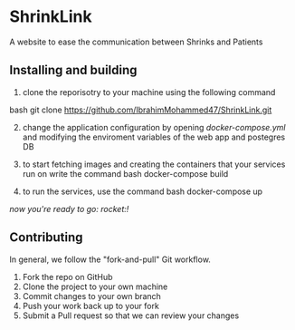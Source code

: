 # ShrinkLink
A website to ease the communication between Shrinks and Patients

## Installing and building

1. clone the reporisotry to your machine using the following command

bash
git clone https://github.com/IbrahimMohammed47/ShrinkLink.git

2. change the application configuration by opening *docker-compose.yml* and modifying the enviroment variables of the web app and postegres DB

3. to start fetching images and creating the containers that your services run on 
write the command 
bash
docker-compose build

4. to run the services, use the command
bash
docker-compose up

*now you're ready to go: rocket:!*

## Contributing

In general, we follow the "fork-and-pull" Git workflow.

1.    Fork the repo on GitHub
2.    Clone the project to your own machine
3.    Commit changes to your own branch
4.    Push your work back up to your fork
5.    Submit a Pull request so that we can review your changes

